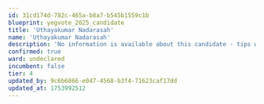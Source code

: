 ```yaml
---
id: 31cd174d-782c-465a-b8a7-b545b1559c1b
blueprint: yegvote_2025_candidate
title: 'Uthayakumar Nadarasah'
name: 'Uthayakumar Nadarasah'
description: 'No information is available about this candidate - tips welcome!'
confirmed: true
ward: undeclared
incumbent: false
tier: 4
updated_by: 9c6b6866-e047-4568-b3f4-71623caf17dd
updated_at: 1753992512
---
```

